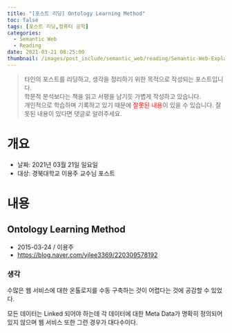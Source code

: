 ```yaml
---
title: "[포스트 리딩] Ontology Learning Method"
toc: false
tags: [포스트 리딩,컴퓨터 공학]
categories:
  - Semantic Web
  - Reading
date: 2021-03-21 08:25:00
thumbnail: /images/post_include/semantic_web/reading/Semantic-Web-Explained.png
---
```

> 타인의 포스트를 리딩하고, 생각을 정리하기 위한 목적으로 작성되는 포스트입니다.  
> 학문적 분석보다는 책을 읽고 서평을 남기듯 가볍게 작성하고 있습니다.  
> 개인적으로 학습하며 기록하고 있기 때문에 <font color='red'>잘못된 내용</font>이 있을 수 있습니다. 잘못된 내용이 있다면 댓글로 알려주세요.

# 개요
* 날짜: 2021년 03월 21일 일요일
* 대상: 경북대학교 이용주 교수님 포스트

# 내용

## Ontology Learning Method

* 2015-03-24 / 이용주
* https://blog.naver.com/yjlee3369/220309578192

### 생각

수많은 웹 서비스에 대한 온톨로지를 수동 구축하는 것이 어렵다는 것에 공감할 수 있었다.

모든 데이터는 Linked 되어야 하는데 각 데이터에 대한 Meta Data가 명확히 정의되어 있지 않으며 웹 서비스 또한 그런 경우가 대다수이다.